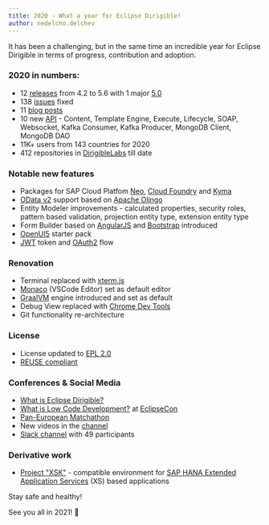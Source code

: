 ```yaml
---
title: 2020 - What a year for Eclipse Dirigible!
author: nedelcho.delchev
---
```


It has been a challenging, but in the same time an incredible year for Eclipse Dirigible in terms of progress, contribution and adoption.

### 2020 in numbers:

* 12 [releases](https://thuf.github.io/dirigible-io/releases.html) from 4.2 to 5.6 with 1 major [5.0](https://thuf.github.io/dirigible-io/release/2020/06/25/news_new_release_5_0.html)
* 138 [issues](https://github.com/eclipse/dirigible/issues?q=is%3Aissue+is%3Aclosed) fixed
* 11 [blog posts](https://thuf.github.io/dirigible-io/blogs.html)
* 10 new [API](https://thuf.github.io/dirigible-io/api/) - Content, Template Engine, Execute, Lifecycle, SOAP, Websocket, Kafka Consumer, Kafka Producer, MongoDB Client, MongoDB DAO
* 11K+ users from 143 countries for 2020
* 412 repositories in [DirigibleLabs](https://github.com/dirigiblelabs/) till date

### Notable new features

* Packages for SAP Cloud Platfom [Neo](https://thuf.github.io/dirigible-io/blogs/2020/02/15/how_to_deploy_eclipse_dirigible_in_the_sap_cloud_platform_neo_environment.html), 
[Cloud Foundry](https://thuf.github.io/dirigible-io/blogs/2020/02/15/how_to_deploy_eclipse_dirigible_in_the_sap_cloud_platform_cloud_foundry_environment.html) and 
[Kyma](https://thuf.github.io/dirigible-io/blogs/2020/10/23/how_to_deploy_eclipse_dirigible_in_the_sap_cloud_platform_kyma_environment.html)
* [OData v2](https://www.odata.org/documentation/odata-version-2-0/) support based on [Apache Olingo](https://olingo.apache.org/)
* Entity Modeler improvements - calculated properties, security roles, pattern based validation, projection entity type, extension entity type
* Form Builder based on [AngularJS](https://angularjs.org/) and [Bootstrap](https://getbootstrap.com/) introduced
* [OpenUI5](https://openui5.org/) starter pack
* [JWT](https://tools.ietf.org/html/rfc7519) token and [OAuth2](https://oauth.net/2/) flow

### Renovation
* Terminal replaced with [xterm.js](https://xtermjs.org/)
* [Monaco](https://microsoft.github.io/monaco-editor/) (VSCode Editor) set as default editor
* [GraalVM](https://www.graalvm.org/reference-manual/js/) engine introduced and set as default
* Debug View replaced with [Chrome Dev Tools](https://developers.google.com/web/tools/chrome-devtools)
* Git functionality re-architecture

### License

* License updated to [EPL 2.0](https://www.eclipse.org/legal/epl-2.0/)
* [REUSE compliant](https://api.reuse.software/info/github.com/eclipse/dirigible)

### Conferences & Social Media

* [What is Eclipse Dirigible?](https://medium.com/eclipse-dirigible/what-is-eclipse-dirigible-dcc28d11cb5e)
* [What is Low Code Development?](https://www.eclipsecon.org/2020/sessions/what-low-code-development) at [EclipseCon](https://www.eclipsecon.org/2020)
* [Pan-European Matchathon](https://www.euvsvirus.org/)
* New videos in the [channel](https://www.youtube.com/channel/UCYnsiVQ0M9iQLqP5DXCLMBA/videos)
* [Slack channel](https://eclipse-dirigible.slack.com/archives/CHCHRFX2N) with 49 participants

### Derivative work

* [Project "XSK"](https://github.com/SAP/xsk) - compatible environment for [SAP HANA Extended Application Services](https://help.sap.com/viewer/52715f71adba4aaeb480d946c742d1f6/2.0.03/en-US/a6c0749255d84a81a154a7fc87dd33ce.html) (XS) based applications

Stay safe and healthy!

See you all in 2021! 🥳

